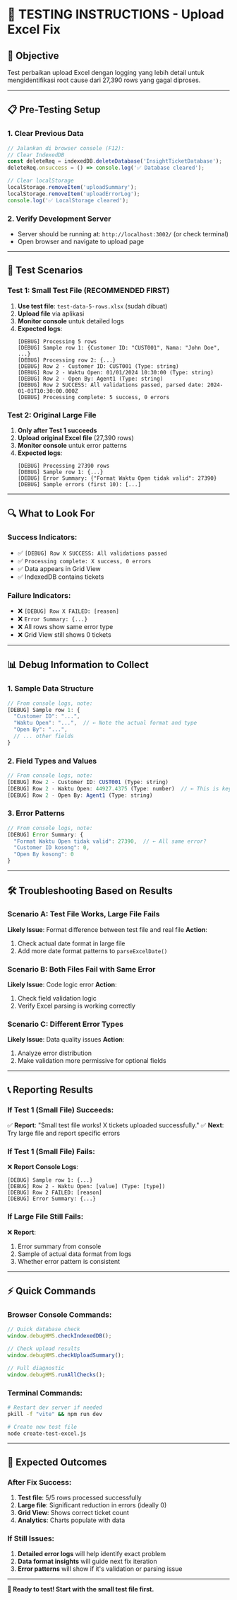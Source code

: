 # 🧪 **TESTING INSTRUCTIONS - Upload Excel Fix**

## 🎯 **Objective**
Test perbaikan upload Excel dengan logging yang lebih detail untuk mengidentifikasi root cause dari 27,390 rows yang gagal diproses.

---

## 📋 **Pre-Testing Setup**

### **1. Clear Previous Data**
```javascript
// Jalankan di browser console (F12):
// Clear IndexedDB
const deleteReq = indexedDB.deleteDatabase('InsightTicketDatabase');
deleteReq.onsuccess = () => console.log('✅ Database cleared');

// Clear localStorage
localStorage.removeItem('uploadSummary');
localStorage.removeItem('uploadErrorLog');
console.log('✅ LocalStorage cleared');
```

### **2. Verify Development Server**
- Server should be running at: `http://localhost:3002/` (or check terminal)
- Open browser and navigate to upload page

---

## 🧪 **Test Scenarios**

### **Test 1: Small Test File (RECOMMENDED FIRST)**

1. **Use test file**: `test-data-5-rows.xlsx` (sudah dibuat)
2. **Upload file** via aplikasi
3. **Monitor console** untuk detailed logs
4. **Expected logs**:
   ```
   [DEBUG] Processing 5 rows
   [DEBUG] Sample row 1: {Customer ID: "CUST001", Nama: "John Doe", ...}
   [DEBUG] Processing row 2: {...}
   [DEBUG] Row 2 - Customer ID: CUST001 (Type: string)
   [DEBUG] Row 2 - Waktu Open: 01/01/2024 10:30:00 (Type: string)
   [DEBUG] Row 2 - Open By: Agent1 (Type: string)
   [DEBUG] Row 2 SUCCESS: All validations passed, parsed date: 2024-01-01T10:30:00.000Z
   [DEBUG] Processing complete: 5 success, 0 errors
   ```

### **Test 2: Original Large File**

1. **Only after Test 1 succeeds**
2. **Upload original Excel file** (27,390 rows)
3. **Monitor console** untuk error patterns
4. **Expected logs**:
   ```
   [DEBUG] Processing 27390 rows
   [DEBUG] Sample row 1: {...}
   [DEBUG] Error Summary: {"Format Waktu Open tidak valid": 27390}
   [DEBUG] Sample errors (first 10): [...]
   ```

---

## 🔍 **What to Look For**

### **Success Indicators:**
- ✅ `[DEBUG] Row X SUCCESS: All validations passed`
- ✅ `Processing complete: X success, 0 errors`
- ✅ Data appears in Grid View
- ✅ IndexedDB contains tickets

### **Failure Indicators:**
- ❌ `[DEBUG] Row X FAILED: [reason]`
- ❌ `Error Summary: {...}`
- ❌ All rows show same error type
- ❌ Grid View still shows 0 tickets

---

## 📊 **Debug Information to Collect**

### **1. Sample Data Structure**
```javascript
// From console logs, note:
[DEBUG] Sample row 1: {
  "Customer ID": "...",
  "Waktu Open": "...",  // ← Note the actual format and type
  "Open By": "...",
  // ... other fields
}
```

### **2. Field Types and Values**
```javascript
// From console logs, note:
[DEBUG] Row 2 - Customer ID: CUST001 (Type: string)
[DEBUG] Row 2 - Waktu Open: 44927.4375 (Type: number)  // ← This is key!
[DEBUG] Row 2 - Open By: Agent1 (Type: string)
```

### **3. Error Patterns**
```javascript
// From console logs, note:
[DEBUG] Error Summary: {
  "Format Waktu Open tidak valid": 27390,  // ← All same error?
  "Customer ID kosong": 0,
  "Open By kosong": 0
}
```

---

## 🛠️ **Troubleshooting Based on Results**

### **Scenario A: Test File Works, Large File Fails**
**Likely Issue**: Format difference between test file and real file
**Action**: 
1. Check actual date format in large file
2. Add more date format patterns to `parseExcelDate()`

### **Scenario B: Both Files Fail with Same Error**
**Likely Issue**: Code logic error
**Action**:
1. Check field validation logic
2. Verify Excel parsing is working correctly

### **Scenario C: Different Error Types**
**Likely Issue**: Data quality issues
**Action**:
1. Analyze error distribution
2. Make validation more permissive for optional fields

---

## 📞 **Reporting Results**

### **If Test 1 (Small File) Succeeds:**
✅ **Report**: "Small test file works! X tickets uploaded successfully."
✅ **Next**: Try large file and report specific errors

### **If Test 1 (Small File) Fails:**
❌ **Report Console Logs**:
```
[DEBUG] Sample row 1: {...}
[DEBUG] Row 2 - Waktu Open: [value] (Type: [type])
[DEBUG] Row 2 FAILED: [reason]
[DEBUG] Error Summary: {...}
```

### **If Large File Still Fails:**
❌ **Report**:
1. Error summary from console
2. Sample of actual data format from logs
3. Whether error pattern is consistent

---

## ⚡ **Quick Commands**

### **Browser Console Commands:**
```javascript
// Quick database check
window.debugHMS.checkIndexedDB();

// Check upload results
window.debugHMS.checkUploadSummary();

// Full diagnostic
window.debugHMS.runAllChecks();
```

### **Terminal Commands:**
```bash
# Restart dev server if needed
pkill -f "vite" && npm run dev

# Create new test file
node create-test-excel.js
```

---

## 🎯 **Expected Outcomes**

### **After Fix Success:**
1. **Test file**: 5/5 rows processed successfully
2. **Large file**: Significant reduction in errors (ideally 0)
3. **Grid View**: Shows correct ticket count
4. **Analytics**: Charts populate with data

### **If Still Issues:**
1. **Detailed error logs** will help identify exact problem
2. **Data format insights** will guide next fix iteration
3. **Error patterns** will show if it's validation or parsing issue

---

**🚀 Ready to test! Start with the small test file first.**